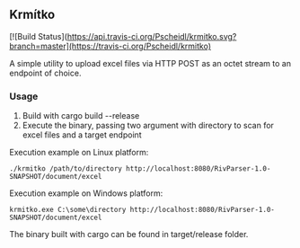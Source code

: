 ## Krmítko
[![Build Status](https://api.travis-ci.org/Pscheidl/krmitko.svg?branch=master](https://travis-ci.org/Pscheidl/krmitko)

A simple utility to upload excel files via HTTP POST as an octet stream to an endpoint of choice.

### Usage

1. Build with cargo build --release
2. Execute the binary, passing two argument with directory to scan for excel files and a target endpoint

Execution example on Linux platform:

`./krmitko /path/to/directory http://localhost:8080/RivParser-1.0-SNAPSHOT/document/excel`

Execution example on Windows platform:

`krmitko.exe C:\some\directory http://localhost:8080/RivParser-1.0-SNAPSHOT/document/excel`

The binary built with cargo can be found in target/release folder.
